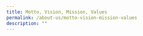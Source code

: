 ```yaml
---
title: Motto, Vision, Mission, Values
permalink: /about-us/motto-vision-mission-values
description: ""
---
```

